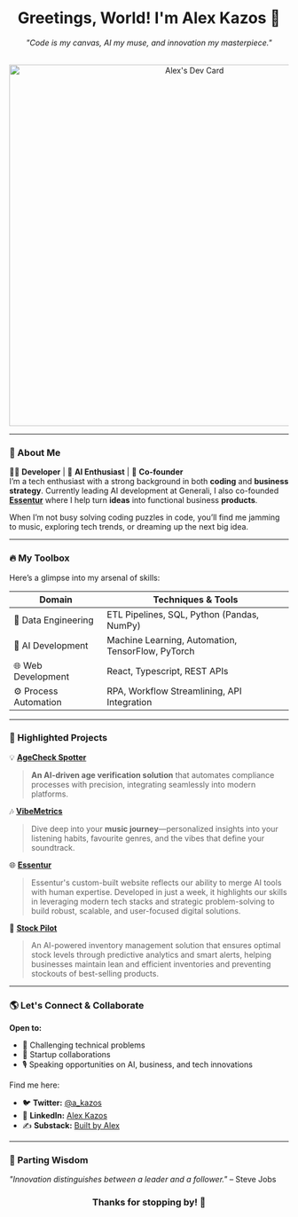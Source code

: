 <h1 align="center">Greetings, World! I'm Alex Kazos 🚀</h1>
<p align="center">
  <em>"Code is my canvas, AI my muse, and innovation my masterpiece."</em>
</p>
<br>

<div align="center">
  <a href="https://app.daily.dev/a_kazos">
    <img src="https://api.daily.dev/devcards/v2/8Xp9t3NfnxfP8qxl3kKzg.png?type=wide&r=xqq" width="652" alt="Alex's Dev Card"/>
  </a>
</div>

---

### 🦾 About Me  
👨‍💻 **Developer** | 🤖 **AI Enthusiast** | 🌟 **Co-founder**  
I’m a tech enthusiast with a strong background in both **coding** and **business strategy**. Currently leading AI development at Generali, I also co-founded [**Essentur**](https://www.essentur.com/) where I help turn **ideas** into functional business **products**. 

When I’m not busy solving coding puzzles in code, you’ll find me jamming to music, exploring tech trends, or dreaming up the next big idea.  

---

### 🔥 My Toolbox
Here’s a glimpse into my arsenal of skills:  

| **Domain**           | **Techniques & Tools**                             |
|-----------------------|---------------------------------------------------|
| 🧹 Data Engineering   | ETL Pipelines, SQL, Python (Pandas, NumPy)        |
| 🤖 AI Development     | Machine Learning, Automation, TensorFlow, PyTorch|
| 🌐 Web Development    | React, Typescript, REST APIs                      |
| ⚙️ Process Automation | RPA, Workflow Streamlining, API Integration       |

---

### 🎯 Highlighted Projects  
💡 **[AgeCheck Spotter](https://github.com/alex-kazos/age-order-check)**  
> **An AI-driven age verification solution** that automates compliance processes with precision, integrating seamlessly into modern platforms.

🎶 **[VibeMetrics](https://vibemetrics.pages.dev/)**  
> Dive deep into your **music journey**—personalized insights into your listening habits, favourite genres, and the vibes that define your soundtrack.  

🌐 **[Essentur](https://essentur.com/)**  
> Essentur's custom-built website reflects our ability to merge AI tools with human expertise. Developed in just a week, it highlights our skills in leveraging modern tech stacks and strategic problem-solving to build robust, scalable, and user-focused digital solutions.

🤖 **[Stock Pilot](https://stockpilotai.com/)**  
> An AI-powered inventory management solution that ensures optimal stock levels through predictive analytics and smart alerts, helping businesses maintain lean and efficient inventories and preventing stockouts of best-selling products.


---

### 🌎 Let's Connect & Collaborate
**Open to:**  
- 🧩 Challenging technical problems  
- 💼 Startup collaborations  
- 🎙️ Speaking opportunities on AI, business, and tech innovations  

Find me here:  
- 🐦 **Twitter:** [@a_kazos](https://twitter.com/a_kazos)  
- 💼 **LinkedIn:** [Alex Kazos](https://www.linkedin.com/in/alex-kazos)  
- ✍️ **Substack:** [Built by Alex](https://alexkazos.substack.com/)  

---

### 📜 Parting Wisdom
_"Innovation distinguishes between a leader and a follower."_ – Steve Jobs 
<h3 align="center">Thanks for stopping by! 🚀</h3>
